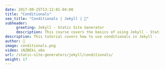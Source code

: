```yaml
---
date: 2017-09-25T13:12:01-04:00
title: "Conditionals"
seo_title: "Conditionals | Jekyll | 🦒"
subheader:
     greeting: Jekyll - Static Site Generator
     description: This course covers the basics of using Jekyll - Static Site Generator. Work your way through the videos/articles and I'll teach you everything you need to know to create a professional and scalable website or blog!
description: This tutorial covers how to use conditionals in Jekyll -  Static Site Generator.
author: 🦒
image: conditionals.png
video: iNZBEki_x6o
url: /static-site-generators/jekyll/conditionals/
weight: 17
---
```


